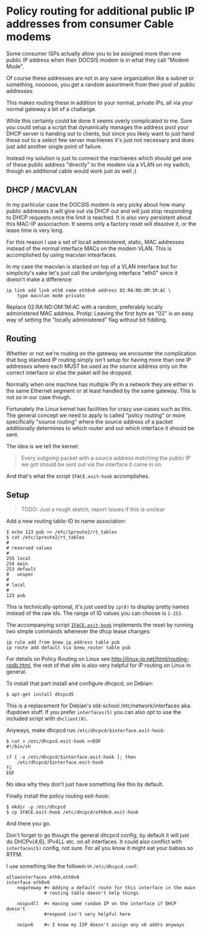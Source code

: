 Policy routing for additional public IP addresses from consumer Cable modems
============================================================================

Some consumer ISPs actually allow you to be assigned more than one public
IP address when their DOCSIS modem is in what they call "Modem Mode".

Of course these addresses are not in any sane organization like a subnet or
something, noooooo, you get a random assortment from their pool of public
addresses.

This makes routing these in addition to your normal, private IPs, all via
your normal gateway a bit of a challange.

While this certainly could be done it seems overly complicated to me. Sure
you could setup a script that dynamically manages the address pool your
DHCP server is handing out to clients, but since you likely want to just
hand these out to a select few server machienes it's just not necessary and
does just add another single point of failure.

Instead my solution is just to connect the machienes which should get one
of these public address "directly" to the modem via a VLAN on my switch,
though an additional cable would work just as well ;)



## DHCP / MACVLAN

In my particular case the DOCSIS modem is very picky about how many public
addresses it will give out via DHCP out and will just stop responding to
DHCP requests once the limit is reached. It is also _very_ persistent about
this MAC-IP associaction. It seems only a factory reset will dissolve it,
or the lease time is very long.

For this reason I use a set of locall administered, static, MAC addresses
instead of the normal interface MACs on the modem VLAN. This is
accomplished by using macvlan intearfaces.

In my case the macvlan is stacked on top of a VLAN interface but for
simplicity's sake let's just call the underlying interface "eth0" since it
doesn't make a difference:

    ip link add link eth0 name eth0v0 address 02:RA:ND:OM:1M:AC \
        type macvlan mode private

Replace 02:RA:ND:OM:1M:AC with a random, preferably locally administered
MAC address. Protip: Leaving the first byte as "02" is an easy way of
setting the "locally administered" flag without bit fiddling.



## Routing

Whether or not we're routing on the gateway we encounter the complication
that bog standard IP routing simply isn't setup for having more than one IP
addresses where each MUST be used as the source address only on the correct
interface or else the paket will be dropped.

Normally when one machine has multiple IPs in a network they are either in
the same Ethernet segment or at least handled by the same gateway. This is
not so in our case though.

Fortunately the Linux kernel has facilities for crazy use-cases such as
this. The general concept we need to apply is called "policy routing" or
more specifically "source routing" where the source address of a packet
additionally determines to which router and out which interface it should
be sent.

The idea is we tell the kernel:

> Every outgoing packet with a source address matching the public IP we got
> should be sent out via the interface it came in on.

And that's what the script `IFACE.exit-hook` accomplishes.



## Setup

> TODO: Just a rough sketch, report issues if this is unclear

Add a new routing table-ID to name association:

    $ echo 123 pub >> /etc/iproute2/rt_tables
    $ cat /etc/iproute2/rt_tables
    #
    # reserved values
    #
    255	local
    254	main
    253	default
    0	unspec
    #
    # local
    #
    123 pub

This is technically optional, it's just used by `ip(8)` to display pretty
names instead of the raw ids. The range of ID values you can choose is
`1-253`.

The accompanying script [`IFACE.exit-hook`](./IFACE.exit-hook) implements
the reset by running two simple commands whenever the dhcp lease changes:

    ip rule add from $new_ip_address table pub
    ip route add default via $new_router table pub

For details on Policy Routing on Linux see
http://linux-ip.net/html/routing-rpdb.html, the rest of that site is also
very helpful for IP routing on Linux in general.

To install that part install and configure dhcpcd, on Debian:

    $ apt-get install dhcpcd5

This is a replacement for Debian's old-school /etc/network/interfaces
aka. ifupdown stuff. If you prefer `interfaces(5)` you can also opt to use
the included script with `dhclient(8)`.

Anyways, make dhcpcd run `/etc/dhcpcd/$interface.exit-hook`:

    $ cat > /etc/dhcpcd.exit-hook <<EOF
    #!/bin/sh

    if [ -x /etc/dhcpcd/$interface.exit-hook ]; then
        /etc/dhcpcd/$interface.exit-hook
    fi
    EOF

No idea why they don't just have something like this by default.

Finally install the policy routing exit-hook:

    $ mkdir -p /etc/dhcpcd
    $ cp IFACE.exit-hook /etc/dhcpcd/eth0v0.exit-hook

And there you go.

Don't forget to go though the general dhcpcd config, by default it will
just do DHCPv{4,6}, IPv4LL etc. on all interfaces. It could also conflict
with `interfaces(5)` config, not sure. For all you know it might eat your
babies so RTFM.

I use something like the followin in `/etc/dhcpcd.conf`:

    allowinterfaces eth0,eth0v0
    interface eth0v0
        nogateway #< Adding a default route for this interface in the main
                  # routing table doesn't help things

        noipv4ll  #< Having some random IP on the interface if DHCP doesn't
                  #respond isn't very helpful here

        noipv6    #< I know my ISP doesn't assign any v6 addrs anyways
